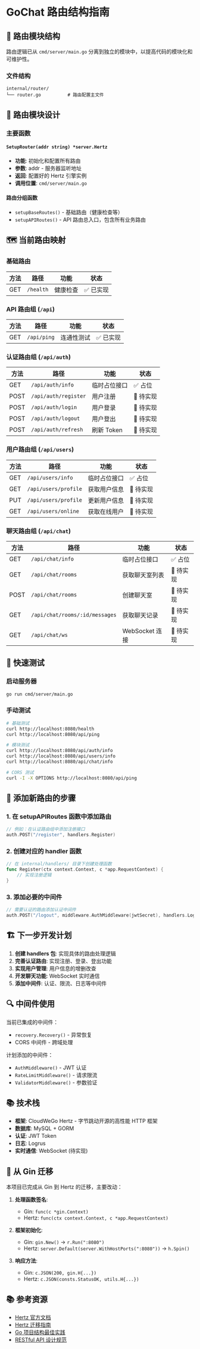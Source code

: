 # GoChat 路由结构指南

## 📁 路由模块结构

路由逻辑已从 `cmd/server/main.go` 分离到独立的模块中，以提高代码的模块化和可维护性。

### 文件结构
```
internal/router/
└── router.go          # 路由配置主文件
```

## 🔧 路由模块设计

### 主要函数

#### `SetupRouter(addr string) *server.Hertz`
- **功能**: 初始化和配置所有路由
- **参数**: addr - 服务器监听地址
- **返回**: 配置好的 Hertz 引擎实例
- **调用位置**: `cmd/server/main.go`

#### 路由分组函数
- `setupBaseRoutes()` - 基础路由（健康检查等）
- `setupAPIRoutes()` - API 路由总入口，包含所有业务路由

## 🗺️ 当前路由映射

### 基础路由
| 方法 | 路径 | 功能 | 状态 |
|------|------|------|------|
| GET | `/health` | 健康检查 | ✅ 已实现 |

### API 路由组 (`/api`)
| 方法 | 路径 | 功能 | 状态 |
|------|------|------|------|
| GET | `/api/ping` | 连通性测试 | ✅ 已实现 |

### 认证路由组 (`/api/auth`)
| 方法 | 路径 | 功能 | 状态 |
|------|------|------|------|
| GET | `/api/auth/info` | 临时占位接口 | ✅ 占位 |
| POST | `/api/auth/register` | 用户注册 | 🔄 待实现 |
| POST | `/api/auth/login` | 用户登录 | 🔄 待实现 |
| POST | `/api/auth/logout` | 用户登出 | 🔄 待实现 |
| POST | `/api/auth/refresh` | 刷新 Token | 🔄 待实现 |

### 用户路由组 (`/api/users`)
| 方法 | 路径 | 功能 | 状态 |
|------|------|------|------|
| GET | `/api/users/info` | 临时占位接口 | ✅ 占位 |
| GET | `/api/users/profile` | 获取用户信息 | 🔄 待实现 |
| PUT | `/api/users/profile` | 更新用户信息 | 🔄 待实现 |
| GET | `/api/users/online` | 获取在线用户 | 🔄 待实现 |

### 聊天路由组 (`/api/chat`)
| 方法 | 路径 | 功能 | 状态 |
|------|------|------|------|
| GET | `/api/chat/info` | 临时占位接口 | ✅ 占位 |
| GET | `/api/chat/rooms` | 获取聊天室列表 | 🔄 待实现 |
| POST | `/api/chat/rooms` | 创建聊天室 | 🔄 待实现 |
| GET | `/api/chat/rooms/:id/messages` | 获取聊天记录 | 🔄 待实现 |
| GET | `/api/chat/ws` | WebSocket 连接 | 🔄 待实现 |

## 🚀 快速测试

### 启动服务器
```bash
go run cmd/server/main.go
```

### 手动测试
```bash
# 基础测试
curl http://localhost:8080/health
curl http://localhost:8080/api/ping

# 模块测试
curl http://localhost:8080/api/auth/info
curl http://localhost:8080/api/users/info
curl http://localhost:8080/api/chat/info

# CORS 测试
curl -I -X OPTIONS http://localhost:8080/api/ping
```

## 📝 添加新路由的步骤

### 1. 在 setupAPIRoutes 函数中添加路由
```go
// 例如：在认证路由组中添加注册接口
auth.POST("/register", handlers.Register)
```

### 2. 创建对应的 handler 函数
```go
// 在 internal/handlers/ 目录下创建处理函数
func Register(ctx context.Context, c *app.RequestContext) {
    // 实现注册逻辑
}
```

### 3. 添加必要的中间件
```go
// 需要认证的路由添加认证中间件
auth.POST("/logout", middleware.AuthMiddleware(jwtSecret), handlers.Logout)
```

## 🏗️ 下一步开发计划

1. **创建 handlers 包**: 实现具体的路由处理逻辑
2. **完善认证路由**: 实现注册、登录、登出功能
3. **实现用户管理**: 用户信息的增删改查
4. **开发聊天功能**: WebSocket 实时通信
5. **添加中间件**: 认证、限流、日志等中间件

## 🔍 中间件使用

当前已集成的中间件：
- `recovery.Recovery()` - 异常恢复
- CORS 中间件 - 跨域处理

计划添加的中间件：
- `AuthMiddleware()` - JWT 认证
- `RateLimitMiddleware()` - 请求限流
- `ValidatorMiddleware()` - 参数验证

## 📚 技术栈

- **框架**: CloudWeGo Hertz - 字节跳动开源的高性能 HTTP 框架
- **数据库**: MySQL + GORM
- **认证**: JWT Token
- **日志**: Logrus
- **实时通信**: WebSocket (待实现)

## 🔄 从 Gin 迁移

本项目已完成从 Gin 到 Hertz 的迁移，主要改动：

1. **处理函数签名**:
   - Gin: `func(c *gin.Context)`
   - Hertz: `func(ctx context.Context, c *app.RequestContext)`

2. **框架初始化**:
   - Gin: `gin.New()` → `r.Run(":8080")`
   - Hertz: `server.Default(server.WithHostPorts(":8080"))` → `h.Spin()`

3. **响应方法**:
   - Gin: `c.JSON(200, gin.H{...})`
   - Hertz: `c.JSON(consts.StatusOK, utils.H{...})`

## 📚 参考资源

- [Hertz 官方文档](https://www.cloudwego.io/zh/docs/hertz/)
- [Hertz 迁移指南](https://www.cloudwego.io/zh/docs/hertz/tutorials/service-migration/)
- [Go 项目结构最佳实践](https://github.com/golang-standards/project-layout)
- [RESTful API 设计规范](https://restfulapi.net/) 